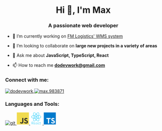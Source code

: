 <h1 align="center">Hi 👋, I'm Max</h1>
<h3 align="center">A passionate web developer</h3>

- 🔭 I’m currently working on [FM Logistics' WMS system](https://www.fmlogistic.com/)

- 👯 I’m looking to collaborate on **large new projects in a variety of areas**

- 💬 Ask me about **JavaScript, TypeScript, React**

- 📫 How to reach me **dodevwork@gmail.com**

<h3 align="left">Connect with me:</h3>
<p align="left">
  <a href="https://www.linkedin.com/in/max-h1t" target="blank">
    <img align="center" src="https://raw.githubusercontent.com/rahuldkjain/github-profile-readme-generator/master/src/images/icons/Social/linked-in-alt.svg" alt="dodevwork" height="30" width="40" />
  </a>

  <a href="https://www.facebook.com/max.h1t" target="blank">
    <img align="center" src="https://raw.githubusercontent.com/rahuldkjain/github-profile-readme-generator/master/src/images/icons/Social/facebook.svg" alt="max.983871" height="30" width="40" />
  </a>
</p>

<h3 align="left">Languages and Tools:</h3>
<p align="left">
  <a href="https://git-scm.com/" target="_blank" rel="noreferrer">
    <img src="https://www.vectorlogo.zone/logos/git-scm/git-scm-icon.svg" alt="git" width="40" height="40"/>
  </a>
  
  <a href="https://developer.mozilla.org/en-US/docs/Web/JavaScript" target="_blank" rel="noreferrer">
    <img src="https://raw.githubusercontent.com/devicons/devicon/master/icons/javascript/javascript-original.svg" alt="javascript" width="40" height="40"/>
  </a>
  
  <a href="https://reactjs.org/" target="_blank" rel="noreferrer">
    <img src="https://raw.githubusercontent.com/devicons/devicon/master/icons/react/react-original-wordmark.svg" alt="react" width="40" height="40"/>
  </a>

  <a href="https://www.typescriptlang.org/" target="_blank" rel="noreferrer">
    <img src="https://raw.githubusercontent.com/devicons/devicon/master/icons/typescript/typescript-original.svg" alt="typescript" width="40" height="40"/>
  </a>
</p>
